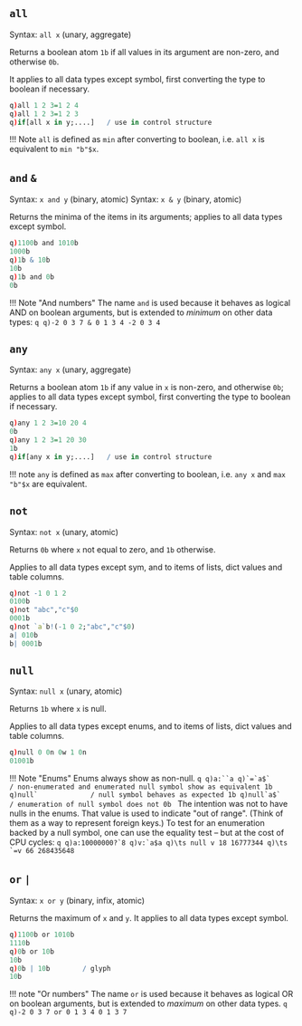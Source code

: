 `all`
-----

Syntax: `all x` (unary, aggregate)

Returns a boolean atom `1b` if all values in its argument are non-zero, and otherwise `0b`. 

It applies to all data types except symbol, first converting the type to boolean if necessary.
```q
q)all 1 2 3=1 2 4
q)all 1 2 3=1 2 3
q)if[all x in y;....]   / use in control structure
```

!!! Note
    `all` is defined as `min` after converting to boolean, i.e. `all x` is equivalent to `min "b"$x`.


`and` `&`
---------

Syntax: `x and y` (binary, atomic)
Syntax: `x & y` (binary, atomic)

Returns the minima of the items in its arguments; applies to all data types except symbol.
```q
q)1100b and 1010b
1000b
q)1b & 10b
10b
q)1b and 0b
0b
```

!!! Note "And numbers"
    The name `and` is used because it behaves as logical AND on boolean arguments, but is extended to _minimum_ on other data types:
    ```q
    q)-2 0 3 7 & 0 1 3 4
    -2 0 3 4
    ```


`any`
-----

Syntax: `any x` (unary, aggregate)

Returns a boolean atom `1b` if any value in `x` is non-zero, and otherwise `0b`; applies to all data types except symbol, first converting the type to boolean if necessary.
```q
q)any 1 2 3=10 20 4
0b
q)any 1 2 3=1 20 30
1b
q)if[any x in y;....]   / use in control structure
```

!!! note
    `any` is defined as `max` after converting to boolean, i.e. `any x` and `max "b"$x` are equivalent. 


`not`
-----

Syntax: `not x` (unary, atomic) 

Returns `0b` where `x` not equal to zero, and `1b` otherwise.

Applies to all data types except sym, and to items of lists, dict values and table columns.
```q
q)not -1 0 1 2
0100b
q)not "abc","c"$0
0001b
q)not `a`b!(-1 0 2;"abc","c"$0)
a| 010b
b| 0001b
```


`null`
-----

Syntax: `null x` (unary, atomic)

Returns `1b` where `x` is null.

Applies to all data types except enums, and to items of lists, dict values and table columns.
```q
q)null 0 0n 0w 1 0n
01001b
```

!!! Note "Enums"
    Enums always show as non-null.
    ```q
    q)a:``a
    q)`=`a$`            / non-enumerated and enumerated null symbol show as equivalent
    1b
    q)null`             / null symbol behaves as expected
    1b
    q)null`a$`          / enumeration of null symbol does not
    0b
    ```
    The intention was not to have nulls in the enums. That value is used to indicate "out of range". (Think of them as a way to represent foreign keys.) To test for an enumeration backed by a null symbol, one can use the equality test – but at the cost of CPU cycles:
    ```q
    q)a:10000000?`8
    q)v:`a$a
    q)\ts null v
    18 16777344
    q)\ts `=v
    66 268435648
    ```


`or` `|`
--------

Syntax: `x or y` (binary, infix, atomic)

Returns the maximum of `x` and `y`. It applies to all data types except symbol.
```q
q)1100b or 1010b
1110b
q)0b or 10b
10b
q)0b | 10b        / glyph
10b
```

!!! note "Or numbers" 
    The name `or` is used because it behaves as logical OR on boolean arguments, but is extended to _maximum_ on other data types.
    ```q
    q)-2 0 3 7 or 0 1 3 4
    0 1 3 7
    ```

